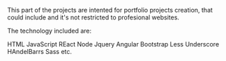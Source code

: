 This part of the projects are intented for portfolio projects creation, that could include and it's not restricted to profesional websites.

The technology included are:

HTML
JavaScript
REact
Node
Jquery
Angular
Bootstrap
Less
Underscore
HAndelBarrs
Sass
etc.
